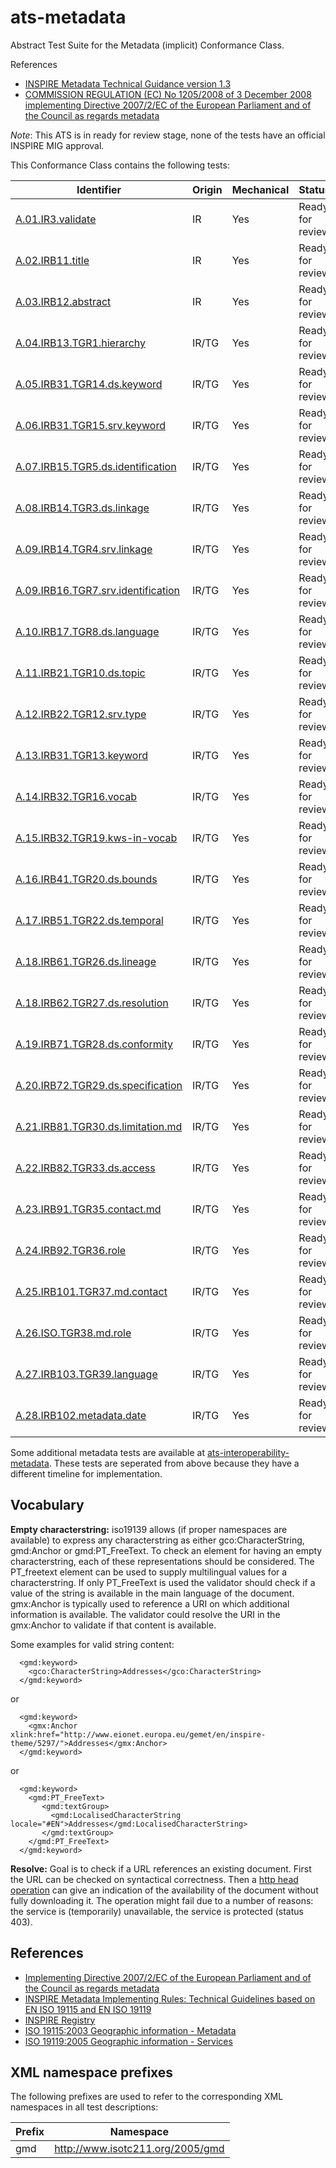 ats-metadata
============

Abstract Test Suite for the Metadata (implicit) Conformance Class.

References
* [INSPIRE Metadata Technical Guidance version 1.3](http://inspire.jrc.ec.europa.eu/documents/Metadata/MD_IR_and_ISO_20131029.pdf)
* [COMMISSION REGULATION (EC) No 1205/2008 of 3 December 2008 implementing Directive 2007/2/EC of the European Parliament and of the Council as regards
metadata](http://eur-lex.europa.eu/LexUriServ/LexUriServ.do?uri=OJ:L:2008:326:0012:0030:EN:PDF)

*Note*: This ATS is in ready for review stage, none of the tests have an official INSPIRE MIG approval.

This Conformance Class contains the following tests:

| Identifier                                                        | Origin | Mechanical | Status   |
| ----------------------------------------------------------------- | ------ | ---------- | -------- |
| [A.01.IR3.validate](A.01.validate.md)  	    | IR     | Yes        | Ready for review  |
| [A.02.IRB11.title](A.02.IRB21.title.md)  	    | IR     | Yes        | Ready for review  |
| [A.03.IRB12.abstract](A.03.IRB22.abstract.md)  	    | IR     | Yes        | Ready for review  |
| [A.04.IRB13.TGR1.hierarchy](A.04.IRB23.TGR1.hierarchy.md)  	    | IR/TG     | Yes        | Ready for review  |
| [A.05.IRB31.TGR14.ds.keyword](A.05.IRB23.TGR14.ds.keyword.md)  	    | IR/TG     | Yes        | Ready for review  |
| [A.06.IRB31.TGR15.srv.keyword](A.06.IRB23.TGR15.srv.keyword.md)  	    | IR/TG     | Yes        | Ready for review  |
| [A.07.IRB15.TGR5.ds.identification](A.07.IRB25.TGR5.ds.identification.md)  	    | IR/TG     | Yes        | Ready for review  |
| [A.08.IRB14.TGR3.ds.linkage](A.08.IRB24.TGR3.ds.linkage.md)  	    | IR/TG     | Yes        | Ready for review  |
| [A.09.IRB14.TGR4.srv.linkage](A.09.IRB26.TGR4.srv.linkage.md)  	    | IR/TG     | Yes        | Ready for review  |
| [A.09.IRB16.TGR7.srv.identification](A.09.IRB26.TGR7.srv.identification.md)  	    | IR/TG     | Yes        | Ready for review  |
| [A.10.IRB17.TGR8.ds.language](A.10.IRB27.TGR8.ds.language.md)  	    | IR/TG     | Yes        | Ready for review  |
| [A.11.IRB21.TGR10.ds.topic](A.11.IRB31.TGR10.ds.topic.md)  	    | IR/TG     | Yes        | Ready for review  |
| [A.12.IRB22.TGR12.srv.type](A.12.IRB32.TGR12.srv.type.md)  	    | IR/TG     | Yes        | Ready for review  |
| [A.13.IRB31.TGR13.keyword](A.13.IRB41.TGR13.keyword.md)  	    | IR/TG     | Yes        | Ready for review  |
| [A.14.IRB32.TGR16.vocab](A.14.IRB42.TGR16.vocab.md)  	    | IR/TG     | Yes        | Ready for review  |
| [A.15.IRB32.TGR19.kws-in-vocab](A.15.IRB42.TGR19.kws-in-vocab.md)  	    | IR/TG     | Yes        | Ready for review  |
| [A.16.IRB41.TGR20.ds.bounds](A.16.IRB51.TGR20.ds.bounds.md)  	    | IR/TG     | Yes        | Ready for review  |
| [A.17.IRB51.TGR22.ds.temporal](A.17.IRB61.TGR22.ds.temporal.md)  	    | IR/TG     | Yes        | Ready for review  |
| [A.18.IRB61.TGR26.ds.lineage](A.18.IRB71.TGR26.ds.lineage.md)  	    | IR/TG     | Yes        | Ready for review  |
| [A.18.IRB62.TGR27.ds.resolution](A.18.TGR27.ds.resolution.md)  	    | IR/TG     | Yes        | Ready for review  |
| [A.19.IRB71.TGR28.ds.conformity](A.19.IRB81.TGR28.ds.conformity.md)  	    | IR/TG     | Yes        | Ready for review  |
| [A.20.IRB72.TGR29.ds.specification](A.20.IRB82.TGR29.ds.specification.md)  	    | IR/TG     | Yes        | Ready for review  |
| [A.21.IRB81.TGR30.ds.limitation.md](A.21.IRB91.TGR30.ds.limitation.md)  	    | IR/TG     | Yes        | Ready for review  |
| [A.22.IRB82.TGR33.ds.access](A.22.IRB92.TGR33.ds.access.md)  	    | IR/TG     | Yes        | Ready for review  |
| [A.23.IRB91.TGR35.contact.md](A.23.IRB101.TGR35.contact.md)  	    | IR/TG     | Yes        | Ready for review  |
| [A.24.IRB92.TGR36.role](A.24.IRB102.TGR36.role.md)  	  | IR/TG     | Yes        | Ready for review  |
| [A.25.IRB101.TGR37.md.contact](A.25.IRB111.TGR37.md.contact.md)  	    | IR/TG     | Yes        | Ready for review  |
| [A.26.ISO.TGR38.md.role](A.26.IRB112.TGR38.md.role.md)  	 | IR/TG     | Yes        | Ready for review  |
| [A.27.IRB103.TGR39.language](A.27.IRB113.TGR39.language.md)    | IR/TG     | Yes        | Ready for review  |
| [A.28.IRB102.metadata.date](A.28.IRB112.metadata.date.md)    | IR/TG     | Yes        | Ready for review  |

Some additional metadata tests are available at [ats-interoperability-metadata](https://github.com/inspire-eu-validation/ats-interoperability-metadata). These tests are seperated from above because they have a different timeline for implementation.

## Vocabulary

<a name="emptychar"></a>
**Empty characterstring:** iso19139 allows (if proper namespaces are available) to express any characterstring as either gco:CharacterString, gmd:Anchor or gmd:PT_FreeText.
To check an element for having an empty characterstring, each of these representations should be considered. The PT_freetext element can be used to supply multilingual values for a characterstring.
If only PT_FreeText is used the validator should check if a value of the string is available in the main language of the document. gmx:Anchor is typically used to reference a URI on which additional information is available.
The validator could resolve the URI in the gmx:Anchor to validate if that content is available.

Some examples for valid string content:
```
  <gmd:keyword>
    <gco:CharacterString>Addresses</gco:CharacterString>
  </gmd:keyword>
```
  or
```
  <gmd:keyword>
    <gmx:Anchor xlink:href="http://www.eionet.europa.eu/gemet/en/inspire-theme/5297/">Addresses</gmx:Anchor>
  </gmd:keyword>
```
  or
```  
  <gmd:keyword>
    <gmd:PT_FreeText>
       <gmd:textGroup>
         <gmd:LocalisedCharacterString locale="#EN">Addresses</gmd:LocalisedCharacterString>
       </gmd:textGroup>
    </gmd:PT_FreeText>
  </gmd:keyword>
```

<a name="resolve"></a>
**Resolve:** Goal is to check if a URL references an existing document. First the URL can be checked on syntactical correctness. Then a [http head operation](http://www.w3.org/Protocols/rfc2616/rfc2616-sec9.html#sec9.4)
can give an indication of the availability of the document without fully downloading it. The operation might fail due to a number of reasons: the service is
(temporarily) unavailable, the service is protected (status 403).

## References
<a name="IR"></a>
* [Implementing Directive 2007/2/EC of the European Parliament and of the Council as regards metadata](http://eur-lex.europa.eu/legal-content/EN/TXT/HTML/?uri=CELEX:32008R1205&from=EN)
<a name="TG"></a>
* [INSPIRE Metadata Implementing Rules: Technical Guidelines based on EN ISO 19115 and EN ISO 19119](http://inspire.ec.europa.eu/documents/Metadata/MD_IR_and_ISO_20131029.pdf)
<a name="REG"></a>
* [INSPIRE Registry](http://inspire.ec.europa.eu/registry/)
<a name="ISO19115"></a>
* [ISO 19115:2003 Geographic information - Metadata](http://www.iso.org/iso/catalogue_detail.htm?csnumber=26020)
<a name="ISO19119"></a>
* [ISO 19119:2005 Geographic information - Services](http://www.iso.org/iso/catalogue_detail.htm?csnumber=39890)

## XML namespace prefixes <a name="namespaces"></a>

The following prefixes are used to refer to the corresponding XML namespaces in all test descriptions:

Prefix     | Namespace
---------- | -------------------------------------------------
gmd        | http://www.isotc211.org/2005/gmd
